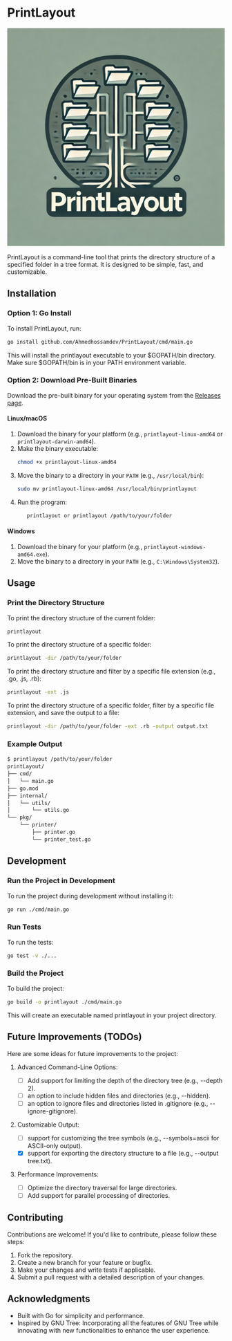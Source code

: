 # PrintLayout

![PrintLayout Logo](assets/printlayoutlogo.webp)

PrintLayout is a command-line tool that prints the directory structure of a specified folder in a tree format. It is designed to be simple, fast, and customizable.

## Installation

### Option 1: Go Install

To install PrintLayout, run:

```bash
go install github.com/Ahmedhossamdev/PrintLayout/cmd/main.go
```

This will install the printlayout executable to your $GOPATH/bin directory. Make sure $GOPATH/bin is in your PATH environment variable.

### Option 2: Download Pre-Built Binaries

Download the pre-built binary for your operating system from the [Releases page](#).

#### Linux/macOS

1. Download the binary for your platform (e.g., `printlayout-linux-amd64` or `printlayout-darwin-amd64`).
2. Make the binary executable:
   ```bash
   chmod +x printlayout-linux-amd64
   ```
3. Move the binary to a directory in your `PATH` (e.g., `/usr/local/bin`):
   ```bash
   sudo mv printlayout-linux-amd64 /usr/local/bin/printlayout
   ```
4. Run the program:
   ```bash
      printlayout or printlayout /path/to/your/folder
   ```

#### Windows

1. Download the binary for your platform (e.g., `printlayout-windows-amd64.exe`).
2. Move the binary to a directory in your `PATH` (e.g., `C:\Windows\System32`).

## Usage

### Print the Directory Structure

To print the directory structure of the current folder:

```bash
printlayout
```

To print the directory structure of a specific folder:

```bash
printlayout -dir /path/to/your/folder
```

To print the directory structure and filter by a specific file extension (e.g., .go, .js, .rb):

```bash
printlayout -ext .js
```

To print the directory structure of a specific folder, filter by a specific file extension, and save the output to a file:

```bash
printlayout -dir /path/to/your/folder -ext .rb -output output.txt
```

### Example Output

```bash
$ printlayout /path/to/your/folder
printLayout/
├── cmd/
│   └── main.go
├── go.mod
├── internal/
│   └── utils/
│       └── utils.go
└── pkg/
    └── printer/
        ├── printer.go
        └── printer_test.go
```

## Development

### Run the Project in Development

To run the project during development without installing it:

```bash
go run ./cmd/main.go
```

### Run Tests

To run the tests:

```bash
go test -v ./...
```

### Build the Project

To build the project:

```bash
go build -o printlayout ./cmd/main.go
```

This will create an executable named printlayout in your project directory.

## Future Improvements (TODOs)

Here are some ideas for future improvements to the project:

1. Advanced Command-Line Options:

   - [ ] Add support for limiting the depth of the directory tree (e.g., --depth 2).
   - [ ] an option to include hidden files and directories (e.g., --hidden).
   - [ ] an option to ignore files and directories listed in .gitignore (e.g., --ignore-gitignore).

2. Customizable Output:

   - [ ] support for customizing the tree symbols (e.g., --symbols=ascii for ASCII-only output).
   - [x] support for exporting the directory structure to a file (e.g., --output tree.txt).

3. Performance Improvements:
   - [ ] Optimize the directory traversal for large directories.
   - [ ] Add support for parallel processing of directories.

## Contributing

Contributions are welcome! If you'd like to contribute, please follow these steps:

1. Fork the repository.
2. Create a new branch for your feature or bugfix.
3. Make your changes and write tests if applicable.
4. Submit a pull request with a detailed description of your changes.


## Acknowledgments

- Built with Go for simplicity and performance.
- Inspired by GNU Tree: Incorporating all the features of GNU Tree while innovating with new functionalities to enhance the user experience.

